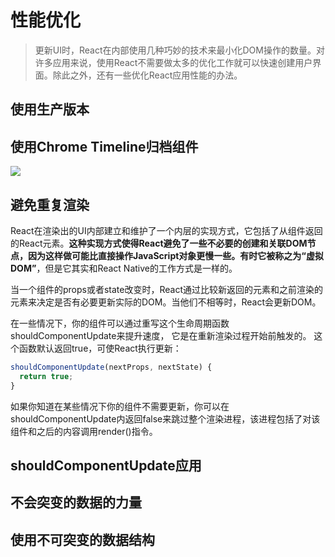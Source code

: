 # 性能优化
> 更新UI时，React在内部使用几种巧妙的技术来最小化DOM操作的数量。对许多应用来说，使用React不需要做太多的优化工作就可以快速创建用户界面。除此之外，还有一些优化React应用性能的办法。

## 使用生产版本

## 使用Chrome Timeline归档组件
![](https://doc.react-china.org/static/react-perf-chrome-timeline-64d522b74fb585f1abada9801f85fa9d-dcc89.png)

## 避免重复渲染
React在渲染出的UI内部建立和维护了一个内层的实现方式，它包括了从组件返回的React元素。**这种实现方式使得React避免了一些不必要的创建和关联DOM节点，因为这样做可能比直接操作JavaScript对象更慢一些。有时它被称之为“虚拟DOM”**，但是它其实和React Native的工作方式是一样的。

当一个组件的props或者state改变时，React通过比较新返回的元素和之前渲染的元素来决定是否有必要更新实际的DOM。当他们不相等时，React会更新DOM。

在一些情况下，你的组件可以通过重写这个生命周期函数shouldComponentUpdate来提升速度， 它是在重新渲染过程开始前触发的。 这个函数默认返回true，可使React执行更新：

```jsx
shouldComponentUpdate(nextProps, nextState) {
  return true;
}
```

如果你知道在某些情况下你的组件不需要更新，你可以在shouldComponentUpdate内返回false来跳过整个渲染进程，该进程包括了对该组件和之后的内容调用render()指令。

## shouldComponentUpdate应用

## 不会突变的数据的力量

## 使用不可突变的数据结构
